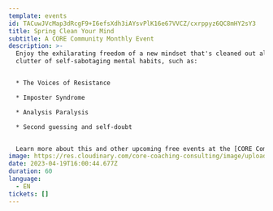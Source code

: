 ```yaml
---
template: events
id: TACuwJVcMap3dRcgF9+I6efsXdh3iAYsvPlK16e67VVCZ/cxrppyz6QC8mHY2sY3
title: Spring Clean Your Mind
subtitle: A CORE Community Monthly Event
description: >-
  E﻿njoy the exhilarating freedom of a new mindset that's cleaned out all the
  clutter of self-sabotaging mental habits, such as: 


  * The Voices of Resistance

  * I﻿mposter Syndrome

  * A﻿nalysis Paralysis

  * S﻿econd guessing and self-doubt


  L﻿earn more about this and other upcoming free events at the [CORE Community event page](core-learning-services.org/community).
image: https://res.cloudinary.com/core-coaching-consulting/image/upload/v1668858959/CORE_Community_Logo_V1_g766j3.png
date: 2023-04-19T16:00:44.677Z
duration: 60
language:
  - EN
tickets: []
---
```


